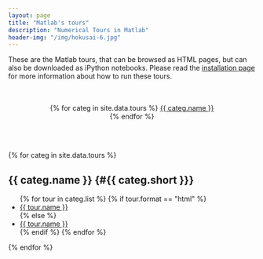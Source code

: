 ```yaml
---
layout: page
title: "Matlab's tours"
description: "Numerical Tours in Matlab"
header-img: "/img/hokusai-6.jpg"
---
```


These are the Matlab tours, that can be browsed as HTML pages, but can also be downloaded as iPython notebooks. Please read the [installation page](installation_matlab/) for more information about how to run these tours.

<p align="center">
<br/>
<br/>
{% for categ in site.data.tours %}
<a href="#{{ categ.short }}"> {{ categ.name }} </a> <br/>
{% endfor %}
</p>

<br/><br/>


{% for categ in site.data.tours %}

{{ categ.name }}      {#{{ categ.short }}}
----------------

<ul>
{% for tour in categ.list %}
	{% if tour.format == "html" %}
		<li> <a href="{{ tour.rep }}"> {{ tour.name }} </a> </li>
	{% else %}
		<li> <a href="http://nbviewer.ipython.org/github/gpeyre/numerical-tours/blob/master/matlab/{{ tour.rep }}.ipynb"> {{ tour.name }} </a> </li>
	{% endif %}
{% endfor %}
</ul>

{% endfor %}
